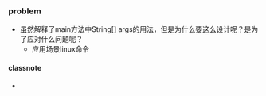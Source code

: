 ### problem
+ 虽然解释了main方法中String[] args的用法，但是为什么要这么设计呢？是为了应对什么问题呢？
  + 应用场景linux命令

#### classnote
+ 